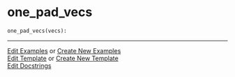 # <a id="McUtils.Numputils.VectorOps.one_pad_vecs">one_pad_vecs</a>

```python
one_pad_vecs(vecs): 
```
 




___

[Edit Examples](https://github.com/McCoyGroup/McUtils/edit/edit/ci/examples/ci/docs/McUtils/Numputils/VectorOps/one_pad_vecs.md) or 
[Create New Examples](https://github.com/McCoyGroup/McUtils/new/edit/?filename=ci/examples/ci/docs/McUtils/Numputils/VectorOps/one_pad_vecs.md) <br/>
[Edit Template](https://github.com/McCoyGroup/McUtils/edit/edit/ci/docs/ci/docs/McUtils/Numputils/VectorOps/one_pad_vecs.md) or 
[Create New Template](https://github.com/McCoyGroup/McUtils/new/edit/?filename=ci/docs/templates/ci/docs/McUtils/Numputils/VectorOps/one_pad_vecs.md) <br/>
[Edit Docstrings](https://github.com/McCoyGroup/McUtils/edit/edit/McUtils/Numputils/VectorOps.py?message=Update%20Docs)